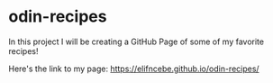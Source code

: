 # odin-recipes
In this project I will be creating a GitHub Page of some of my favorite recipes!

Here's the link to my page: https://elifncebe.github.io/odin-recipes/